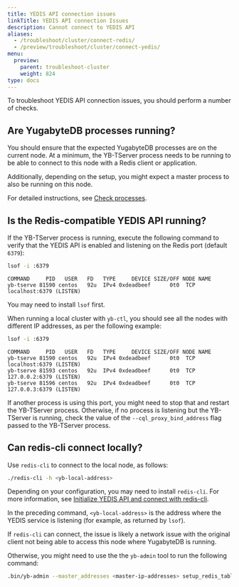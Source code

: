 ```yaml
---
title: YEDIS API connection issues
linkTitle: YEDIS API connection Issues
description: Cannot connect to YEDIS API
aliases:
  - /troubleshoot/cluster/connect-redis/
  - /preview/troubleshoot/cluster/connect-yedis/
menu:
  preview:
    parent: troubleshoot-cluster
    weight: 824
type: docs
---
```


To troubleshoot YEDIS API connection issues, you should perform a number of checks.

## Are YugabyteDB processes running?

You should ensure that the expected YugabyteDB processes are on the current node. At a minimum, the YB-TServer process needs to be running to be able to connect to this node with a Redis client or application.

Additionally, depending on the setup, you might expect a master process to also be running on this node.

For detailed instructions, see [Check processes](../../nodes/check-processes/).

## Is the Redis-compatible YEDIS API running?

If the YB-TServer process is running, execute the following command to verify that the YEDIS API is enabled and listening on the Redis port (default `6379`):

```sh
lsof -i :6379
```

```output
COMMAND     PID   USER   FD   TYPE     DEVICE SIZE/OFF NODE NAME
yb-tserve 81590 centos   92u  IPv4 0xdeadbeef      0t0  TCP localhost:6379 (LISTEN)
```

You may need to install `lsof` first.

When running a local cluster with `yb-ctl`, you should see all the nodes with different IP addresses, as per the following example:

```sh
lsof -i :6379
```

```output
COMMAND     PID   USER   FD   TYPE     DEVICE SIZE/OFF NODE NAME
yb-tserve 81590 centos   92u  IPv4 0xdeadbeef      0t0  TCP localhost:6379 (LISTEN)
yb-tserve 81593 centos   92u  IPv4 0xdeadbeef      0t0  TCP 127.0.0.2:6379 (LISTEN)
yb-tserve 81596 centos   92u  IPv4 0xdeadbeef      0t0  TCP 127.0.0.3:6379 (LISTEN)
```

If another process is using this port, you might need to stop that and restart the YB-TServer process. Otherwise, if no process is listening but the YB-TServer is running, check the value of the `--cql_proxy_bind_address` flag passed to the YB-TServer process.

## Can redis-cli connect locally?

Use `redis-cli` to connect to the local node, as follows:

```sh
./redis-cli -h <yb-local-address>
```

Depending on your configuration, you may need to install `redis-cli`. For more information, see [Initialize YEDIS API and connect with redis-cli](../../yedis/quick-start/#1-initialize-yedis-api-and-connect-with-redis-cli).

In the preceding command, `<yb-local-address>` is the address where the YEDIS service is listening (for example, as returned by `lsof`).

If `redis-cli` can connect, the issue is likely a network issue with the original client not being able to access this node where YugabyteDB is running. 

Otherwise, you might need to use the the `yb-admin` tool to run the following command: 

```sh
.bin/yb-admin --master_addresses <master-ip-addresses> setup_redis_table
```

